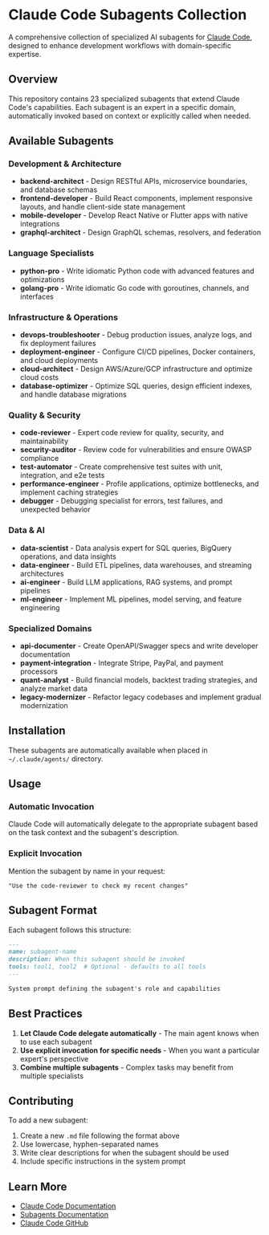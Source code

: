 # Claude Code Subagents Collection

A comprehensive collection of specialized AI subagents for [Claude Code](https://docs.anthropic.com/en/docs/claude-code), designed to enhance development workflows with domain-specific expertise.

## Overview

This repository contains 23 specialized subagents that extend Claude Code's capabilities. Each subagent is an expert in a specific domain, automatically invoked based on context or explicitly called when needed.

## Available Subagents

### Development & Architecture
- **backend-architect** - Design RESTful APIs, microservice boundaries, and database schemas
- **frontend-developer** - Build React components, implement responsive layouts, and handle client-side state management
- **mobile-developer** - Develop React Native or Flutter apps with native integrations
- **graphql-architect** - Design GraphQL schemas, resolvers, and federation

### Language Specialists
- **python-pro** - Write idiomatic Python code with advanced features and optimizations
- **golang-pro** - Write idiomatic Go code with goroutines, channels, and interfaces

### Infrastructure & Operations
- **devops-troubleshooter** - Debug production issues, analyze logs, and fix deployment failures
- **deployment-engineer** - Configure CI/CD pipelines, Docker containers, and cloud deployments
- **cloud-architect** - Design AWS/Azure/GCP infrastructure and optimize cloud costs
- **database-optimizer** - Optimize SQL queries, design efficient indexes, and handle database migrations

### Quality & Security
- **code-reviewer** - Expert code review for quality, security, and maintainability
- **security-auditor** - Review code for vulnerabilities and ensure OWASP compliance
- **test-automator** - Create comprehensive test suites with unit, integration, and e2e tests
- **performance-engineer** - Profile applications, optimize bottlenecks, and implement caching strategies
- **debugger** - Debugging specialist for errors, test failures, and unexpected behavior

### Data & AI
- **data-scientist** - Data analysis expert for SQL queries, BigQuery operations, and data insights
- **data-engineer** - Build ETL pipelines, data warehouses, and streaming architectures
- **ai-engineer** - Build LLM applications, RAG systems, and prompt pipelines
- **ml-engineer** - Implement ML pipelines, model serving, and feature engineering

### Specialized Domains
- **api-documenter** - Create OpenAPI/Swagger specs and write developer documentation
- **payment-integration** - Integrate Stripe, PayPal, and payment processors
- **quant-analyst** - Build financial models, backtest trading strategies, and analyze market data
- **legacy-modernizer** - Refactor legacy codebases and implement gradual modernization

## Installation

These subagents are automatically available when placed in `~/.claude/agents/` directory.

## Usage

### Automatic Invocation
Claude Code will automatically delegate to the appropriate subagent based on the task context and the subagent's description.

### Explicit Invocation
Mention the subagent by name in your request:
```
"Use the code-reviewer to check my recent changes"
```

## Subagent Format

Each subagent follows this structure:
```markdown
---
name: subagent-name
description: When this subagent should be invoked
tools: tool1, tool2  # Optional - defaults to all tools
---

System prompt defining the subagent's role and capabilities
```

## Best Practices

1. **Let Claude Code delegate automatically** - The main agent knows when to use each subagent
2. **Use explicit invocation for specific needs** - When you want a particular expert's perspective
3. **Combine multiple subagents** - Complex tasks may benefit from multiple specialists

## Contributing

To add a new subagent:
1. Create a new `.md` file following the format above
2. Use lowercase, hyphen-separated names
3. Write clear descriptions for when the subagent should be used
4. Include specific instructions in the system prompt

## Learn More

- [Claude Code Documentation](https://docs.anthropic.com/en/docs/claude-code)
- [Subagents Documentation](https://docs.anthropic.com/en/docs/claude-code/sub-agents)
- [Claude Code GitHub](https://github.com/anthropics/claude-code)